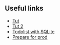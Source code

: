 ## Useful links
* [Tut](https://www.youtube.com/watch?v=TPtv3Sj87KE&list=PLvLBrJpVwC7piPgR6u165HAnr-2Z80etB)
* [Tut 2](https://www.youtube.com/watch?v=LHzAa4NKFx0&t=1975s)
* [Todolist with SQLite](https://github.com/TeamClouders/Ionic-2-sqlite-demo)
* [Prepare for prod](https://blog.khophi.co/optimize-ionic-2-app-production/)
